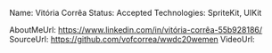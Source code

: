 Name: Vitória Corrêa
Status: Accepted
Technologies: SpriteKit, UIKit

AboutMeUrl: https://www.linkedin.com/in/vitória-corrêa-55b928186/
SourceUrl: https://github.com/vofcorrea/wwdc20wemen
VideoUrl:

<!---
EXAMPLE
Name: John Appleseed
Status: Submitted <or> Winner <or> Distinguished <or> Rejected
Technologies: SwiftUI, RealityKit, CoreGraphic

AboutMeUrl: https://linkedin.com/in/johnappleseed
SourceUrl: https://github.com/johnappleseed/wwdc2025
VideoUrl: https://youtu.be/ABCDE123456
-->
